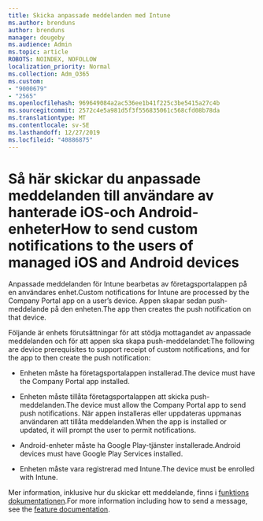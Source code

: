 ```yaml
---
title: Skicka anpassade meddelanden med Intune
ms.author: brenduns
author: brenduns
manager: dougeby
ms.audience: Admin
ms.topic: article
ROBOTS: NOINDEX, NOFOLLOW
localization_priority: Normal
ms.collection: Adm_O365
ms.custom:
- "9000679"
- "2565"
ms.openlocfilehash: 969649084a2ac536ee1b41f225c3be5415a27c4b
ms.sourcegitcommit: 2572c4e5a981d5f3f556835061c568cfd08b78da
ms.translationtype: MT
ms.contentlocale: sv-SE
ms.lasthandoff: 12/27/2019
ms.locfileid: "40886875"
---
```

# <a name="how-to-send-custom-notifications-to-the-users-of-managed-ios-and-android-devices"></a><span data-ttu-id="aace6-102">Så här skickar du anpassade meddelanden till användare av hanterade iOS-och Android-enheter</span><span class="sxs-lookup"><span data-stu-id="aace6-102">How to send custom notifications to the users of managed iOS and Android devices</span></span>

<span data-ttu-id="aace6-103">Anpassade meddelanden för Intune bearbetas av företagsportalappen på en användares enhet.</span><span class="sxs-lookup"><span data-stu-id="aace6-103">Custom notifications for Intune are processed by the Company Portal app on a user’s device.</span></span> <span data-ttu-id="aace6-104">Appen skapar sedan push-meddelande på den enheten.</span><span class="sxs-lookup"><span data-stu-id="aace6-104">The app then creates the push notification on that device.</span></span>

<span data-ttu-id="aace6-105">Följande är enhets förutsättningar för att stödja mottagandet av anpassade meddelanden och för att appen ska skapa push-meddelandet:</span><span class="sxs-lookup"><span data-stu-id="aace6-105">The following are device prerequisites to support receipt of custom notifications, and for the app to then create the push notification:</span></span>

- <span data-ttu-id="aace6-106">Enheten måste ha företagsportalappen installerad.</span><span class="sxs-lookup"><span data-stu-id="aace6-106">The device must have the Company Portal app installed.</span></span>  

- <span data-ttu-id="aace6-107">Enheten måste tillåta företagsportalappen att skicka push-meddelanden.</span><span class="sxs-lookup"><span data-stu-id="aace6-107">The device must allow the Company Portal app to send push notifications.</span></span> <span data-ttu-id="aace6-108">När appen installeras eller uppdateras uppmanas användaren att tillåta meddelanden.</span><span class="sxs-lookup"><span data-stu-id="aace6-108">When the app is installed or updated, it will prompt the user to permit notifications.</span></span>

- <span data-ttu-id="aace6-109">Android-enheter måste ha Google Play-tjänster installerade.</span><span class="sxs-lookup"><span data-stu-id="aace6-109">Android devices must have Google Play Services installed.</span></span>

- <span data-ttu-id="aace6-110">Enheten måste vara registrerad med Intune.</span><span class="sxs-lookup"><span data-stu-id="aace6-110">The device must be enrolled with Intune.</span></span>

<span data-ttu-id="aace6-111">Mer information, inklusive hur du skickar ett meddelande, finns i [funktions dokumentationen](https://docs.microsoft.com/intune/custom-notifications).</span><span class="sxs-lookup"><span data-stu-id="aace6-111">For more information including how to send a message, see the [feature documentation](https://docs.microsoft.com/intune/custom-notifications).</span></span>
